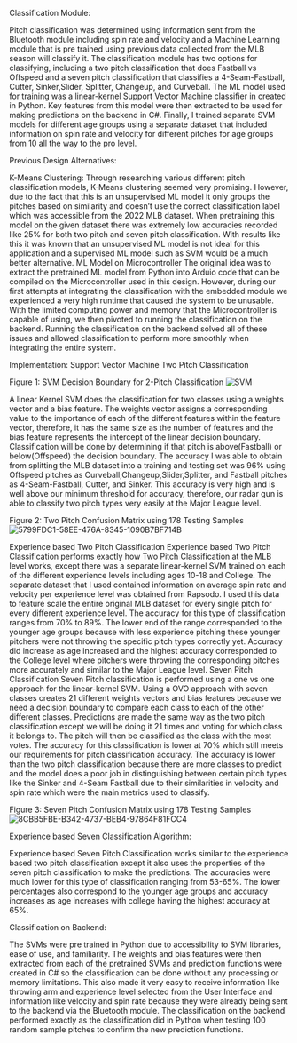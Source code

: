 Classification Module:

Pitch classification was determined using information sent from the Bluetooth module including spin rate and velocity and a Machine Learning module that is pre trained using previous data collected from the MLB season will classify it. The classification module has two options for classifying, including a two pitch classification that does Fastball vs Offspeed and a seven pitch classification that classifies a 4-Seam-Fastball, Cutter, Sinker,Slider, Splitter, Changeup, and Curveball. The ML model used for training was a linear-kernel Support Vector Machine classifier in created in Python. Key features from this model were then extracted to be used for making predictions on the backend in C#. Finally, I trained separate SVM models for different age groups using a separate dataset that included information on spin rate and velocity for different pitches for age groups from 10 all the way to the pro level. 	

Previous Design Alternatives:

K-Means Clustering:
Through researching various different pitch classification models, K-Means clustering seemed very promising. However, due to the fact that this is an unsupervised ML model it only groups the pitches based on similarity and doesn’t use the correct classification label which was accessible from the 2022 MLB dataset. When pretraining this model on the given dataset there was extremely low accuracies recorded like 25% for both two pitch and seven pitch classification. With results like this it was known that an unsupervised ML model is not ideal for this application and a supervised ML model such as SVM would be a much better alternative.
ML Model on Microcontroller
The original idea was to extract the pretrained ML model from Python into Arduio code that can be compiled on the Microcontroller used in this design. However, during our first attempts at integrating the classification with the embedded module we experienced a very high runtime that caused the system to be unusable. With the limited computing power and memory that the Microcontroller is capable of using, we then pivoted to running the classification on the backend. Running the classification on the backend solved all of these issues and allowed classification to perform more smoothly when integrating the entire system.

Implementation:
Support Vector Machine Two Pitch Classification

Figure 1: SVM Decision Boundary for 2-Pitch Classification
![SVM](https://github.com/user-attachments/assets/f5b8f362-5dd0-44e3-85c1-aee630fc8ba2)

A linear Kernel SVM does the classification for two classes using a weights vector and a bias feature. The weights vector assigns a corresponding value to the importance of each of the different features within the feature vector, therefore, it has the same size as the number of features and the bias feature represents the intercept of the linear decision boundary. Classification will be done by determining if that pitch is above(Fastball) or below(Offspeed) the decision boundary. The accuracy I was able to obtain from splitting the MLB dataset into a training and testing set was 96% using Offspeed pitches as Curveball,Changeup,Slider,Splitter, and Fastball pitches as 4-Seam-Fastball, Cutter, and Sinker. This accuracy is very high and is well above our minimum threshold for accuracy, therefore, our radar gun is able to classify two pitch types very easily at the Major League level. 

Figure 2: Two Pitch Confusion Matrix using 178 Testing Samples
![5799FDC1-58EE-476A-8345-1090B7BF714B](https://github.com/user-attachments/assets/3373c986-9576-4fa7-88d5-894f2b382abf)

Experience based Two Pitch Classification
Experience based Two Pitch Classification performs exactly how Two Pitch Classification at the MLB level works, except there was a separate linear-kernel SVM trained on each of the different experience levels including ages 10-18 and College. The separate dataset that I used contained information on average spin rate and velocity per experience level was obtained from Rapsodo. I used this data to feature scale the entire original MLB dataset for every single pitch for every different experience level. The accuracy for this type of classification ranges from 70% to 89%. The lower end of the range corresponded to the younger age groups because with less experience pitching these younger pitchers were not throwing the specific pitch types correctly yet. Accuracy did increase as age increased and the highest accuracy corresponded to the College level where pitchers were throwing the corresponding pitches more accurately and similar to the Major League level. 
Seven Pitch Classification 
Seven Pitch classification is performed using a one vs one approach for the linear-kernel SVM. Using a OVO approach with seven classes creates 21 different weights vectors and bias features because we need a decision boundary to compare each class to each of the other different classes. Predictions are made the same way as the two pitch classification except we will be doing it 21 times and voting for which class it belongs to. The pitch will then be classified as the class with the most votes. The accuracy for this classification is lower at 70% which still meets our requirements for pitch classification accuracy. The accuracy is lower than the two pitch classification because there are more classes to predict and the model does a poor job in distinguishing between certain pitch types like the Sinker and 4-Seam Fastball due to their similarities in velocity and spin rate which were the main metrics used to classify. 

Figure 3: Seven Pitch Confusion Matrix using 178 Testing Samples
![8CBB5FBE-B342-4737-BEB4-97864F81FCC4](https://github.com/user-attachments/assets/3eb71fad-e28c-4cfa-850b-83176a04ea77)

Experience based Seven Classification Algorithm:

Experience based Seven Pitch Classification works similar to the experience based two pitch classification except it also uses the properties of the seven pitch classification to make the predictions. The accuracies were much lower for this type of classification ranging from 53-65%. The lower percentages also correspond to the younger age groups and accuracy increases as age increases with college having the highest accuracy at 65%. 

Classification on Backend:

The SVMs were pre trained in Python due to accessibility to SVM libraries, ease of use, and familiarity. The weights and bias features were then extracted from each of the pretrained SVMs and prediction functions were created in C# so the classification can be done without any processing or memory limitations. This also made it very easy to receive information like throwing arm and experience level selected from the User Interface and information like velocity and spin rate because they were already being sent to the backend via the Bluetooth module. The classification on the backend performed exactly as the classification did in Python when testing 100 random sample pitches to confirm the new prediction functions.  
